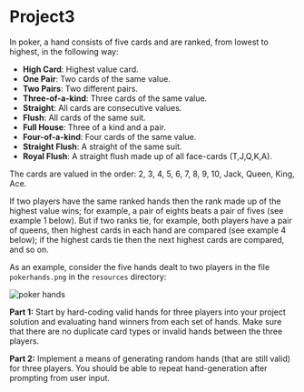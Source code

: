 # Project3
In poker, a hand consists of five cards and are ranked, from lowest to highest, in the following way:

+ **High Card**: Highest value card.
+ **One Pair**: Two cards of the same value.
+ **Two Pairs**: Two different pairs.
+ **Three-of-a-kind**: Three cards of the same value.
+ **Straight**: All cards are consecutive values.
+ **Flush**: All cards of the same suit.
+ **Full House**: Three of a kind and a pair.
+ **Four-of-a-kind**: Four cards of the same value.
+ **Straight Flush**: A straight of the same suit.
+ **Royal Flush**: A straight flush made up of all face-cards (T,J,Q,K,A).

The cards are valued in the order:
2, 3, 4, 5, 6, 7, 8, 9, 10, Jack, Queen, King, Ace.

If two players have the same ranked hands then the rank made up of the highest value wins; for example, a pair of eights beats a pair of fives (see example 1 below). But if two ranks tie, for example, both players have a pair of queens, then highest cards in each hand are compared (see example 4 below); if the highest cards tie then the next highest cards are compared, and so on.

As an example, consider the five hands dealt to two players in the file `pokerhands.png` in the `resources` directory:


![poker hands](https://raw.githubusercontent.com/Claim-Academy/Project1-Java022815/master/src/resources/pokerhands.png)


**Part 1:** Start by hard-coding valid hands for three players into your project solution and evaluating hand winners from each set of hands. Make sure that there are no duplicate card types or invalid hands between the three players.

**Part 2:** Implement a means of generating random hands (that are still valid) for three players. You should be able to repeat hand-generation after prompting from user input. 


